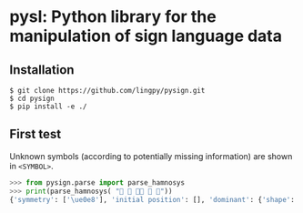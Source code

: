 # pysl: Python library for the manipulation of sign language data

## Installation

```
$ git clone https://github.com/lingpy/pysign.git
$ cd pysign
$ pip install -e ./
```

## First test
Unknown symbols (according to potentially missing information) are shown in `<SYMBOL>`.

```python
>>> from pysign.parse import parse_hamnosys
>>> print(parse_hamnosys( "    "))                                                                            
{'symmetry': ['\ue0e8'], 'initial position': [], 'dominant': {'shape': ['\ue002', ''], 'orientation': ['\ue020\ue038', ''], 'location': ['\ue052', ''], 'contact': ['', ''], 'movement': ['\ue089', ''], 'repetition': [''], 'is_dominant': True}, 'nondominant': {'shape': ['', ''], 'orientation': ['', ''], 'location': ['', ''], 'contact': [], 'movement': ['', ''], 'is_dominant': False}, 'meta': {'handshape': [], 'orientation': [], 'contact': [], 'location': [], 'movement': [], 'rest': '    '}}
```


